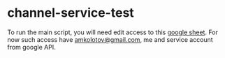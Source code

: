 # channel-service-test

To run the main script, you will need edit access to this [google sheet](https://docs.google.com/spreadsheets/d/1ms5ogrXWULnPVnajCidj8DAScstxTqw5OtTyjZsSlNU/edit?usp=sharing). For now such access have amkolotov@gmail.com, me and service account from google API.